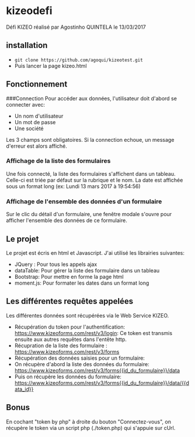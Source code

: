 # kizeodefi
Défi KIZEO réalisé par Agostinho QUINTELA le 13/03/2017

## installation
* `git clone https://github.com/agoqui/kizeotest.git`
* Puis lancer la page kizeo.html

## Fonctionnement
###Connection
Pour accéder aux données, l'utilisateur doit d'abord se connecter avec:
* Un nom d'utilisateur
* Un mot de passe
* Une société

Les 3 champs sont obligatoires.
Si la connection echoue, un message d'erreur est alors affiché.

### Affichage de la liste des formulaires
Une fois connecté, la liste des formulaires s'affichent dans un tableau. Celle-ci est triée par défaut sur la rubrique et le nom.
La date est affichée sous un format long (ex: Lundi 13 mars 2017 à 19:54:56)

### Affichage de l'ensemble des données d'un formulaire
Sur le clic du détail d'un formulaire, une fenêtre modale s'ouvre pour afficher l'ensemble des données de ce formulaire.

## Le projet
 Le projet est écris en html et Javascript. 
 J'ai utilisé les librairies suivantes:
 * JQuery : Pour tous les appels ajax
 * dataTable: Pour gérer la liste des formulaire dans un tableau
 * Bootstrap: Pour mettre en forme la page html
 * moment.js: Pour formater les dates dans un format long

## Les différentes requêtes appelées
Les différentes données sont récupérées via le Web Service KIZEO.
* Récupération du token pour l'authentification: https://www.kizeoforms.com/rest/v3/login: Ce token est transmis ensuite aux autres requêtes dans l'entête http.
* Récupration de la liste des formulaire : https://www.kizeoforms.com/rest/v3/forms
* Récupération des données saisies pour un formulaire: 
 * On récupère d'abord la liste des données du formulaire: https://www.kizeoforms.com/rest/v3/forms{{id_du_formulaire}}/data
 * Puis on récupère les données du formulaire: https://www.kizeoforms.com/rest/v3/forms{{id_du_formulaire}}/data/{{data_id}}

## Bonus
En cochant "token by php" à droite du bouton "Connectez-vous", on récupère le token via un script php (./token.php) qui s'appuie sur cUrl.
